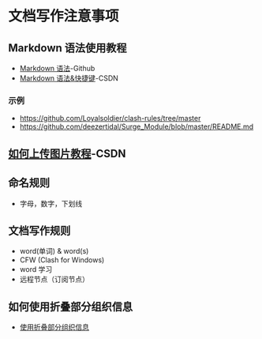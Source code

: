 # 文档写作注意事项
## Markdown 语法使用教程
- [Markdown 语法](https://docs.github.com/zh/get-started/writing-on-github/getting-started-with-writing-and-formatting-on-github/basic-writing-and-formatting-syntax)-Github
- [Markdown 语法&快捷键](https://blog.csdn.net/github_38336924/article/details/82183088)-CSDN
### 示例
- https://github.com/Loyalsoldier/clash-rules/tree/master
- https://github.com/deezertidal/Surge_Module/blob/master/README.md

## [如何上传图片教程](https://blog.csdn.net/Cassie_zkq/article/details/79968598)-CSDN

## 命名规则
- 字母，数字，下划线

## 文档写作规则
- word(单词) & word(s)
- CFW (Clash for Windows)
- word 学习
- 远程节点（订阅节点）

## 如何使用折叠部分组织信息
- [使用折叠部分组织信息](https://docs.github.com/zh/get-started/writing-on-github/working-with-advanced-formatting/organizing-information-with-collapsed-sections)

